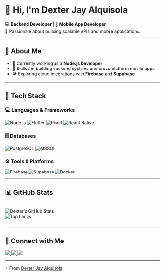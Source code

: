 <!--
👋 Hi, welcome to my GitHub profile!
-->

# 👋 Hi, I'm Dexter Jay Alquisola  

💻 **Backend Developer** | 📱 **Mobile App Developer**  
🚀 Passionate about building scalable APIs and mobile applications.

---

## 🧠 About Me  

- 🌱 Currently working as a **Node.js Developer**  
- 🧩 Skilled in building backend systems and cross-platform mobile apps  
- 🛠️ Exploring cloud integrations with **Firebase** and **Supabase**

---

## 🧰 Tech Stack  

### 💻 Languages & Frameworks  
![Node.js](https://img.shields.io/badge/Node.js-339933?style=for-the-badge&logo=node.js&logoColor=white)
![Flutter](https://img.shields.io/badge/Flutter-02569B?style=for-the-badge&logo=flutter&logoColor=white)
![React](https://img.shields.io/badge/React-20232A?style=for-the-badge&logo=react&logoColor=61DAFB)
![React Native](https://img.shields.io/badge/React%20Native-20232A?style=for-the-badge&logo=react&logoColor=61DAFB)

### 🗄️ Databases  
![PostgreSQL](https://img.shields.io/badge/PostgreSQL-336791?style=for-the-badge&logo=postgresql&logoColor=white)
![MSSQL](https://img.shields.io/badge/Microsoft%20SQL%20Server-CC2927?style=for-the-badge&logo=microsoft-sql-server&logoColor=white)

### ⚙️ Tools & Platforms  
![Firebase](https://img.shields.io/badge/Firebase-ffca28?style=for-the-badge&logo=firebase&logoColor=black)
![Supabase](https://img.shields.io/badge/Supabase-3ECF8E?style=for-the-badge&logo=supabase&logoColor=white)
![Docker](https://img.shields.io/badge/Docker-2496ED?style=for-the-badge&logo=docker&logoColor=white)

---

## 📊 GitHub Stats  

<div align="left" style="display: inline-block">
  
![Dexter's GitHub Stats](https://github-readme-stats.vercel.app/api?username=dextralquisola&show_icons=true&theme=tokyonight&hide_border=true&border_radius=12)  
![Top Langs](https://github-readme-stats.vercel.app/api/top-langs/?username=dextralquisola&layout=compact&theme=tokyonight&hide_border=true&border_radius=12)

</div>

---

## 🔗 Connect with Me  

<p align="left">
  <a href="https://www.linkedin.com/in/dextralquisola/" target="_blank">
    <img src="https://img.shields.io/badge/LinkedIn-0077B5?style=for-the-badge&logo=linkedin&logoColor=white" />
  </a>
  <a href="https://www.instagram.com/dextralquisola/" target="_blank">
    <img src="https://img.shields.io/badge/Instagram-E4405F?style=for-the-badge&logo=instagram&logoColor=white" />
  </a>
  <a href="https://x.com/dextralquisola" target="_blank">
    <img src="https://img.shields.io/badge/Twitter(X)-000000?style=for-the-badge&logo=x&logoColor=white" />
  </a>
</p>

---

⭐️ From [Dexter Jay Alquisola](https://github.com/DexterJayAlquisola)
